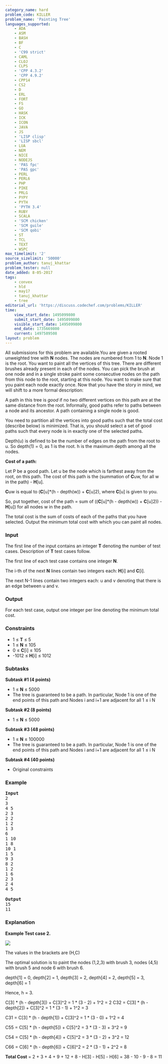 ```yaml
---
category_name: hard
problem_code: KILLER
problem_name: 'Painting Tree'
languages_supported:
    - ADA
    - ASM
    - BASH
    - BF
    - C
    - 'C99 strict'
    - CAML
    - CLOJ
    - CLPS
    - 'CPP 4.3.2'
    - 'CPP 4.9.2'
    - CPP14
    - CS2
    - D
    - ERL
    - FORT
    - FS
    - GO
    - HASK
    - ICK
    - ICON
    - JAVA
    - JS
    - 'LISP clisp'
    - 'LISP sbcl'
    - LUA
    - NEM
    - NICE
    - NODEJS
    - 'PAS fpc'
    - 'PAS gpc'
    - PERL
    - PERL6
    - PHP
    - PIKE
    - PRLG
    - PYPY
    - PYTH
    - 'PYTH 3.4'
    - RUBY
    - SCALA
    - 'SCM chicken'
    - 'SCM guile'
    - 'SCM qobi'
    - ST
    - TCL
    - TEXT
    - WSPC
max_timelimit: '2'
source_sizelimit: '50000'
problem_author: tanuj_khattar
problem_tester: null
date_added: 8-05-2017
tags:
    - convex
    - hld
    - may17
    - tanuj_khattar
    - tree
editorial_url: 'https://discuss.codechef.com/problems/KILLER'
time:
    view_start_date: 1495099800
    submit_start_date: 1495099800
    visible_start_date: 1495099800
    end_date: 1735669800
    current: 1497589508
layout: problem
---
```

All submissions for this problem are available.You are given a rooted unweighted tree with **N** nodes. The nodes are numbered from 1 to **N**. Node 1 is the root. You want to paint all the vertices of this tree. There are different brushes already present in each of the nodes. You can pick the brush at one node and in a single stroke paint some consecutive nodes on the path from this node to the root, starting at this node. You want to make sure that you paint each node exactly once. Now that you have the story in mind, we will shift to a more formal description:

A path in this tree is *good* if no two different vertices on this path are at the same distance from the root. Informally, good paths refer to paths between a node and its ancestor. A path containing a single node is good.

You need to partition all the vertices into good paths such that the total cost (describe below) is minimized. That is, you should select a set of good paths such that every node is in exactly one of the selected paths.

Depth(u) is defined to be the number of edges on the path from the root to u. So depth(1) = 0, as 1 is the root. h is the maximum depth among all the nodes.

**Cost of a path:**

Let P be a good path. Let u be the node which is farthest away from the root, on this path. The cost of this path is the (summation of **C**uw, for all w in the path) - **H**\[u\].

**C**uw is equal to (**C**\[u\]\*(h - depth(w)) + **C**\[u\]2), where **C**\[u\] is given to you.

So, put together, cost of the path = sum of ((**C**\[u\]\*(h - depth(w)) + **C**\[u\]2)) - **H**\[u\]) for all nodes w in the path.

The total cost is the sum of costs of each of the paths that you have selected. Output the minimum total cost with which you can paint all nodes.

### Input

The first line of the input contains an integer **T** denoting the number of test cases. Description of **T** test cases follow.

The first line of each test case contains one integer **N**.

The i-th of the next **N** lines contain two integers each: **H**\[i\] and **C**\[i\].

The next N-1 lines contain two integers each: u and v denoting that there is an edge between u and v.

### Output

For each test case, output one integer per line denoting the minimum total cost.

### Constraints

- 1 ≤ **T** ≤ 5
- 1 ≤ **N** ≤ 105
- 0 ≤ **C**\[i\] ≤ 105
- -1012 ≤ **H**\[i\] ≤ 1012

### Subtasks

**Subtask #1 (4 points)**

- 1 ≤ **N** ≤ 5000
- The tree is guaranteed to be a path. In particular, Node 1 is one of the end points of this path and Nodes i and i+1 are adjacent for all 1 ≤ i N

**Subtask #2 (8 points)**

- 1 ≤ **N** ≤ 5000

**Subtask #3 (48 points)**

- 1 ≤ **N** ≤ 100000
- The tree is guaranteed to be a path. In particular, Node 1 is one of the end points of this path and Nodes i and i+1 are adjacent for all 1 ≤ i N

**Subtask #4 (40 points)**

- Original constraints

### Example

<pre>
<b>Input</b>
2
3
4 5
2 3
2 2
1 2
1 3
6
1 10
1 8
10 1
1 5
9 3
8 2
1 2
1 6
2 3
2 4
4 5

<b>Output</b>
15
11
</pre>
### Explanation

**Example Test case 2.**

![](https://codechef_shared.s3.amazonaws.com/upfiles/killer.png)

The values in the brackets are (H,C)

The optimal solution is to paint the nodes (1,2,3) with brush 3, nodes (4,5) with brush 5 and node 6 with brush 6.

depth\[1\] = 0, depth\[2\] = 1, depth\[3\] = 2, depth\[4\] = 2, depth\[5\] = 3, depth\[6\] = 1

Hence, h = 3.

 C\[3\] \* (h - depth\[3\]) + C\[3\]^2 = 1 \* (3 - 2) + 1^2 = 2 C32 = C\[3\] \* (h - depth\[2\]) + C\[3\]^2 = 1 \* (3 - 1) + 1^2 = 3

C31 = C\[3\] \* (h - depth\[1\]) + C\[3\]^2 = 1 \* (3 - 0) + 1^2 = 4

C55 = C\[5\] \* (h - depth\[5\]) + C\[5\]^2 = 3 \* (3 - 3) + 3^2 = 9

C54 = C\[5\] \* (h - depth\[4\]) + C\[5\]^2 = 3 \* (3 - 2) + 3^2 = 12

C66 = C\[6\] \* (h - depth\[6\]) + C\[6\]^2 = 2 \* (3 - 1) + 2^2 = 8

**Total Cost** = 2 + 3 + 4 + 9 + 12 + 8 - H\[3\] - H\[5\] - H\[6\] = 38 - 10 - 9 - 8 = 11
